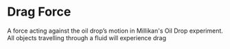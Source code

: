 # Drag Force
A force acting against the oil drop’s motion in Millikan's Oil Drop experiment. All objects travelling through a fluid will experience drag